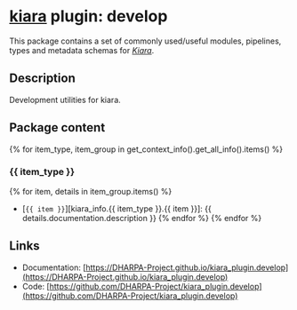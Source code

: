 # [**kiara**](https://dharpa.org/kiara.documentation) plugin: develop

This package contains a set of commonly used/useful modules, pipelines, types and metadata schemas for [*Kiara*](https://github.com/DHARPA-project/kiara).

## Description

Development utilities for kiara.

## Package content

{% for item_type, item_group in get_context_info().get_all_info().items() %}

### {{ item_type }}
{% for item, details in item_group.items() %}
- [`{{ item }}`][kiara_info.{{ item_type }}.{{ item }}]: {{ details.documentation.description }} 
{% endfor %}
{% endfor %}

## Links

 - Documentation: [https://DHARPA-Project.github.io/kiara_plugin.develop](https://DHARPA-Project.github.io/kiara_plugin.develop)
 - Code: [https://github.com/DHARPA-Project/kiara_plugin.develop](https://github.com/DHARPA-Project/kiara_plugin.develop)


